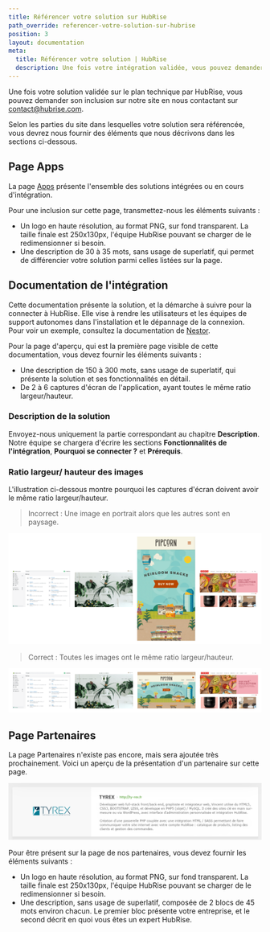 ```yaml
---
title: Référencer votre solution sur HubRise
path_override: referencer-votre-solution-sur-hubrise
position: 3
layout: documentation
meta:
  title: Référencer votre solution | HubRise
  description: Une fois votre intégration validée, vous pouvez demander son référencement sur le site HubRise. Voici les éléments à fournir en fonction du type d'inclusion souhaité.
---
```


Une fois votre solution validée sur le plan technique par HubRise, vous pouvez demander son inclusion sur notre site en nous contactant sur contact@hubrise.com.

Selon les parties du site dans lesquelles votre solution sera référencée, vous devrez nous fournir des éléments que nous décrivons dans les sections ci-dessous.

## Page Apps

La page [Apps](/apps) présente l'ensemble des solutions intégrées ou en cours d'intégration.

Pour une inclusion sur cette page, transmettez-nous les éléments suivants :

- Un logo en haute résolution, au format PNG, sur fond transparent. La taille finale est 250x130px, l'équipe HubRise pouvant se charger de le redimensionner si besoin.
- Une description de 30 à 35 mots, sans usage de superlatif, qui permet de différencier votre solution parmi celles listées sur la page.

## Documentation de l'intégration

Cette documentation présente la solution, et la démarche à suivre pour la connecter à HubRise. Elle vise à rendre les utilisateurs et les équipes de support autonomes dans l'installation et le dépannage de la connexion. Pour voir un exemple, consultez la documentation de [Nestor](/apps/nestor/overview).

Pour la page d'aperçu, qui est la première page visible de cette documentation, vous devez fournir les éléments suivants :

- Une description de 150 à 300 mots, sans usage de superlatif, qui présente la solution et ses fonctionnalités en détail.
- De 2 à 6 captures d'écran de l'application, ayant toutes le même ratio largeur/hauteur.

### Description de la solution

Envoyez-nous uniquement la partie correspondant au chapitre **Description**. Notre équipe se chargera d'écrire les sections **Fonctionnalités de l'intégration**, **Pourquoi se connecter ?** et **Prérequis**.

### Ratio largeur/ hauteur des images

L'illustration ci-dessous montre pourquoi les captures d'écran doivent avoir le même ratio largeur/hauteur.

> Incorrect : Une image en portrait alors que les autres sont en paysage.

![Présentation incorrecte des images](../images/009-incorrect-images.png)

> Correct : Toutes les images ont le même ratio largeur/hauteur.

![Présentation correcte des images](../images/010-correct-images.png)

## Page Partenaires

La page Partenaires n'existe pas encore, mais sera ajoutée très prochainement. Voici un aperçu de la présentation d'un partenaire sur cette page.

![Exemple de description d'un partenaire](./images/008-partner-description-example.png)

Pour être présent sur la page de nos partenaires, vous devez fournir les éléments suivants :

- Un logo en haute résolution, au format PNG, sur fond transparent. La taille finale est 250x130px, l'équipe HubRise pouvant se charger de le redimensionner si besoin.
- Une description, sans usage de superlatif, composée de 2 blocs de 45 mots environ chacun. Le premier bloc présente votre entreprise, et le second décrit en quoi vous êtes un expert HubRise.
